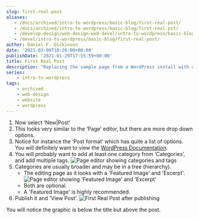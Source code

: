 ```yaml
---
slug: first-real-post
aliases:
   - /docs/archived/intro-to-wordpress/basic-blog/first-real-post/
   - /docs/archived/intro-to-wordpress/basic-blog/first-real-pst/
   - /develop-design/web-design-web-devel/intro-to-wordpress/basic-blog/first-real-post/
   - /devel/intro-to-wordpress/basic-blog/first-real-post/
author: Daniel F. Dickinson
date: '2021-03-08T10:26:00+00:00'
publishDate: '2021-01-29T17:55:59+00:00'
title: First Real Post
description: "Replacing the sample page from a WordPress install with a real page"
series:
    - intro-to-wordpress
tags:
    - archived
    - web-design
    - website
    - wordpress
---
```


1. Now select ‘New|Post’
2. This looks very similar to the ‘Page’ editor, but there are more drop down options.
3. Notice for instance the ‘Post format’ which has quite a list of options. You will definitely want to view the [WordPress Documentation](https://wordpress.org/support/).
4. You will probably want to add at least one category from ‘Categories’, and add multiple tags.
   ![Page editor showing categories and tags](../../../assets/images/2021/01/index-40_1-png-1.png)
5. Categories are usually broader and may be in a tree (hierarchy).
   * The editing page as it looks with a 'Featured Image' and 'Excerpt'.
     ![Page editor showing 'Featured Image' and 'Excerpt'](../../../assets/images/2021/01/index-40_2-png-1-1024x679.png)
   * Both are optional.
   * A 'Featured Image' is highly recommended.
6. Publish it and 'View Post'.
   ![First Real Post after publishing](../../../assets/images/2021/01/index-41_1-png-1-1024x895.png)

You will notice the graphic is below the title but above the post.
